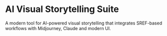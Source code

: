 # AI Visual Storytelling Suite

A modern tool for AI-powered visual storytelling that integrates SREF-based workflows with Midjourney, Claude and modern UI.